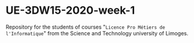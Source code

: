 # UE-3DW15-2020-week-1
Repository for the students of courses "<code>Licence Pro Métiers de l'Informatique</code>" from the Science and Technology university of Limoges.

 